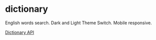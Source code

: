 # dictionary

English words search. Dark and Light Theme Switch. Mobile responsive.

[Dictionary API](https://dictionaryapi.dev/)
